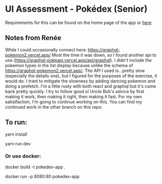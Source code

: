 # UI Assessment - Pokédex (Senior)

Requirements for this can be found on the home page of the app or [here](./src/README.md)

## Notes from Renée

While I could occasionally connect here: https://graphql-pokemon2.vercel.app/ Most the time it was down, so I found another api to use (https://graphql-pokeapi.vercel.app/api/graphql). I didn't include the pokemon types in the list display because unlike the schema of https://graphql-pokemon2.vercel.app/. The API I used is...pretty slow (especially the details one), but I figured for the purposes of the exercise, it would do. I tried to mitigate the slowness by adding dancing pokemon and doing a prefetch. I'm a little rusty with both react and graphql but it's come back pretty quickly. I try to follow good ol Uncle Bob's advice by first making it work, then making it right, then making it fast. For my own satistfaction, I'm going to continue working on this. You can find my continued work in the other branch on this repo.

## To run:

yarn install

yarn run dev

### Or use docker:

docker build -t pokedex-app .

docker run -p 8080:80 pokedex-app

